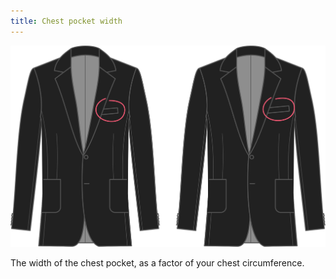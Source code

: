 ```yaml
---
title: Chest pocket width
---
```


![Chest pocket width](chestpocketwidth.svg)

The width of the chest pocket, as a factor of your chest circumference.